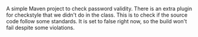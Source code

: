 A simple Maven project to check password validity.
There is an extra plugin for checkstyle that we didn't do in the class. 
This is to check if the source code follow some standards. It is set to false right now, so the build won't fail despite some violations. 
